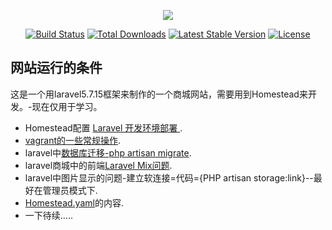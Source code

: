 <p align="center"><img src="https://laravel.com/assets/img/components/logo-laravel.svg"></p>

<p align="center">
<a href="https://travis-ci.org/laravel/framework"><img src="https://travis-ci.org/laravel/framework.svg" alt="Build Status"></a>
<a href="https://packagist.org/packages/laravel/framework"><img src="https://poser.pugx.org/laravel/framework/d/total.svg" alt="Total Downloads"></a>
<a href="https://packagist.org/packages/laravel/framework"><img src="https://poser.pugx.org/laravel/framework/v/stable.svg" alt="Latest Stable Version"></a>
<a href="https://packagist.org/packages/laravel/framework"><img src="https://poser.pugx.org/laravel/framework/license.svg" alt="License"></a>
</p>

## 网站运行的条件

这是一个用laravel5.7.15框架来制作的一个商城网站，需要用到Homestead来开发。-现在仅用于学习。

- Homestead配置 [Laravel 开发环境部署 ](https://learnku.com/docs/laravel-development-environment/5.7).
- [vagrant的一些常规操作](https://www.jianshu.com/p/49422c3929ca).
- laravel中[数据库迁移-php artisan migrate](https://laravelacademy.org/post/9580.html).
- laravel商城中的前端[Laravel Mix问题](https://www.jianshu.com/p/f51a74f8d27f).
- laravel中图片显示的问题-建立软连接=代码={PHP artisan storage:link}--最好在管理员模式下.
- [Homestead.yaml](https://www.jianshu.com/p/78c13154a292)的内容. 
- 一下待续.....






